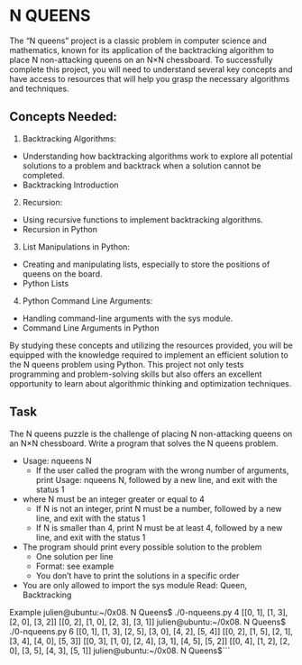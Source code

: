 # N QUEENS
The “N queens” project is a classic problem in computer science and mathematics, known for its application of the backtracking algorithm to place N non-attacking queens on an N×N chessboard. To successfully complete this project, you will need to understand several key concepts and have access to resources that will help you grasp the necessary algorithms and techniques.

## Concepts Needed:
1. Backtracking Algorithms:
* Understanding how backtracking algorithms work to explore all potential solutions to a problem and backtrack when a solution cannot be completed.
* Backtracking Introduction

2. Recursion:
* Using recursive functions to implement backtracking algorithms.
* Recursion in Python

3. List Manipulations in Python:
* Creating and manipulating lists, especially to store the positions of queens on the board.
* Python Lists

4. Python Command Line Arguments:
* Handling command-line arguments with the sys module.
* Command Line Arguments in Python

By studying these concepts and utilizing the resources provided, you will be equipped with the knowledge required to implement an efficient solution to the N queens problem using Python. This project not only tests programming and problem-solving skills but also offers an excellent opportunity to learn about algorithmic thinking and optimization techniques.

## Task

The N queens puzzle is the challenge of placing N non-attacking queens on an N×N chessboard. Write a program that solves the N queens problem.

- Usage: nqueens N
    * If the user called the program with the wrong number of arguments, print Usage: nqueens N, followed by a new line, and exit with the status 1
- where N must be an integer greater or equal to 4
    * If N is not an integer, print N must be a number, followed by a new line, and exit with the status 1
    * If N is smaller than 4, print N must be at least 4, followed by a new line, and exit with the status 1
- The program should print every possible solution to the problem
    * One solution per line
    * Format: see example
    * You don’t have to print the solutions in a specific order
- You are only allowed to import the sys module
Read: Queen, Backtracking

Example
julien@ubuntu:~/0x08. N Queens$ ./0-nqueens.py 4
[[0, 1], [1, 3], [2, 0], [3, 2]]
[[0, 2], [1, 0], [2, 3], [3, 1]]
julien@ubuntu:~/0x08. N Queens$ ./0-nqueens.py 6
[[0, 1], [1, 3], [2, 5], [3, 0], [4, 2], [5, 4]]
[[0, 2], [1, 5], [2, 1], [3, 4], [4, 0], [5, 3]]
[[0, 3], [1, 0], [2, 4], [3, 1], [4, 5], [5, 2]]
[[0, 4], [1, 2], [2, 0], [3, 5], [4, 3], [5, 1]]
julien@ubuntu:~/0x08. N Queens$```
